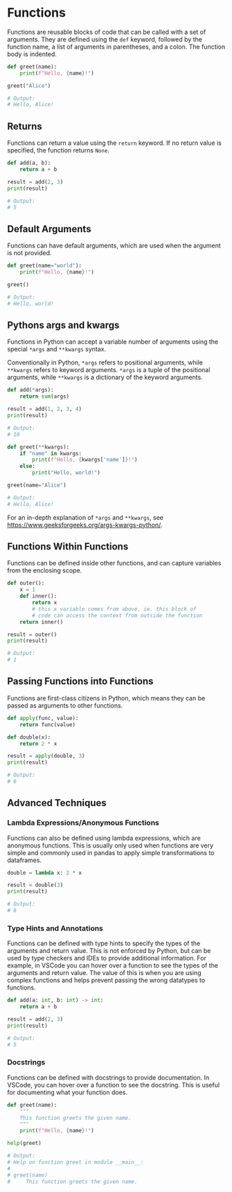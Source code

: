 # Functions

Functions are reusable blocks of code that can be called with a set of arguments. They are defined using the `def` keyword, followed by the function name, a list of arguments in parentheses, and a colon. The function body is indented.

```python
def greet(name):
    print(f"Hello, {name}!")

greet("Alice")

# Output:
# Hello, Alice!
```

## Returns

Functions can return a value using the `return` keyword. If no return value is specified, the function returns `None`.

```python
def add(a, b):
    return a + b

result = add(2, 3)
print(result)

# Output:
# 5
```

## Default Arguments

Functions can have default arguments, which are used when the argument is not provided.

```python
def greet(name="world"):
    print(f"Hello, {name}!")

greet()

# Output:
# Hello, world!
```

## Pythons args and kwargs

Functions in Python can accept a variable number of arguments using the special `*args` and `**kwargs` syntax.

Conventionally in Python, `*args` refers to positional arguments, while `**kwargs` refers to keyword arguments. `*args` is a tuple of the positional arguments, while `**kwargs` is a dictionary of the keyword arguments.

```python
def add(*args):
    return sum(args)

result = add(1, 2, 3, 4)
print(result)

# Output:
# 10

def greet(**kwargs):
    if "name" in kwargs:
        print(f"Hello, {kwargs['name']}!")
    else:
        print("Hello, world!")

greet(name="Alice")

# Output:
# Hello, Alice!
```

For an in-depth explanation of `*args` and `**kwargs`, see <https://www.geeksforgeeks.org/args-kwargs-python/>.

## Functions Within Functions

Functions can be defined inside other functions, and can capture variables from the enclosing scope.

```python
def outer():
    x = 1
    def inner():
        return x 
        # this x variable comes from above, ie. this block of 
        # code can access the context from outside the function
    return inner()

result = outer()
print(result)

# Output:
# 1
```

## Passing Functions into Functions

Functions are first-class citizens in
Python, which means they can be passed as arguments to other functions.

```python
def apply(func, value):
    return func(value)

def double(x):
    return 2 * x

result = apply(double, 3)
print(result)

# Output:
# 6
```

## Advanced Techniques

### Lambda Expressions/Anonymous Functions

Functions can also be defined using lambda expressions, which are anonymous functions. This is usually only used when functions are very simple and commonly used in pandas to apply simple transformations to dataframes.

```python
double = lambda x: 2 * x

result = double(3)
print(result)

# Output:
# 6
```

### Type Hints and Annotations

Functions can be defined with type hints to specify the types of the arguments and return value. This is not enforced by Python, but can be used by type checkers and IDEs to provide additional information. For example, in VSCode you can hover over a function to see the types of the arguments and return value. The value of this is when you are using complex functions and helps prevent passing the wrong datatypes to functions.

```python
def add(a: int, b: int) -> int:
    return a + b

result = add(2, 3)
print(result)

# Output:
# 5
```

### Docstrings

Functions can be defined with docstrings to provide documentation. In VSCode, you can hover over a function to see the docstring. This is useful for documenting what your function does.

```python
def greet(name):
    """
    This function greets the given name.
    """
    print(f"Hello, {name}!")

help(greet)

# Output:
# Help on function greet in module __main__:
#
# greet(name)
#     This function greets the given name.
```
